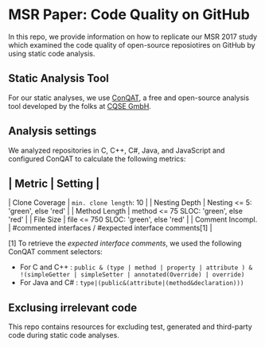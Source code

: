 # MSR Paper: Code Quality on GitHub
In this repo, we provide information on how to replicate our MSR 2017 study which examined the code quality of open-source reposiotires on GitHub by using static code analysis.

## Static Analysis Tool
For our static analyses, we use [ConQAT](https://www.cqse.eu/en/products/conqat/overview/), a free and open-source analysis tool developed by the folks at [CQSE GmbH](https://www.cqse.eu/en/).

## Analysis settings

We analyzed repositories in C, C++, C#, Java, and JavaScript and configured ConQAT to calculate the following metrics:

| Metric           | Setting                                                  |
-------------------------------------------------------------------------------
| Clone Coverage    | `min. clone length`: 10                                 |
| Nesting Depth     | Nesting <= 5: 'green', else 'red'                       |
| Method Length     | method <= 75 SLOC: 'green', else 'red'                  |
| File Size         | file <= 750 SLOC: 'green', else 'red'                   |
| Comment Incompl.  | #commented interfaces / #expected interface comments[1] |

[1] To retrieve the _expected interface comments_, we used the following ConQAT comment selectors:
- For C and C++ : `public & (type | method | property | attribute ) & !(simpleGetter | simpleSetter | annotated(Override) | override)`
- For Java and C# : `type|(public&(attribute|(method&declaration)))` 

## Exclusing irrelevant code
This repo contains resources for excluding test, generated and third-party code during static code analyses.
